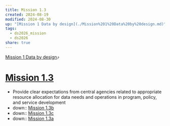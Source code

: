 ```yaml
---
title: Mission 1.3
created: 2024-08-19
modified: 2024-08-30
up: "[Mission 1 Data by design](./Mission%201%20Data%20by%20design.md)"
tags:
  - ds2026_mission
  - ds2026
share: true
---
```

[Mission 1 Data by design](./Mission%201%20Data%20by%20design.md)⤴️
# [Mission 1.3](Mission%201.3.md)
- Provide clear expectations from central agencies related to appropriate resource allocation for data needs and operations in program, policy, and service development
- down:: [Mission 1.3b](./Mission%201.3b.md)
- down:: [Mission 1.3c](./Mission%201.3c.md)
- down:: [Mission 1.3a](./Mission%201.3a.md)
